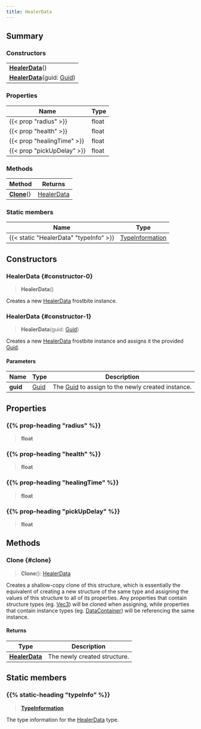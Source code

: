 ```yaml
---
title: HealerData
---
```


## Summary

### Constructors

|  |
| --- |
| **[HealerData](#constructor-0)**() |
| **[HealerData](#constructor-1)**(guid: [Guid](/vext/ref/shared/type/guid)) |

### Properties

| Name | Type |
| ---- | ---- |
| {{< prop "radius" >}} | float |
| {{< prop "health" >}} | float |
| {{< prop "healingTime" >}} | float |
| {{< prop "pickUpDelay" >}} | float |

### Methods

| Method | Returns |
| ------ | ------- |
| **[Clone](#clone)**() | [HealerData](/vext/ref/fb/healerdata) |

### Static members

| Name | Type |
| ---- | ---- |
| {{< static "HealerData" "typeInfo" >}} | [TypeInformation](/vext/ref/shared/type/typeinformation) |

## Constructors

### HealerData {#constructor-0}

> **HealerData**()

Creates a new [HealerData](/vext/ref/fb/healerdata) frostbite instance.

### HealerData {#constructor-1}

> **HealerData**(guid: [Guid](/vext/ref/shared/type/guid))

Creates a new [HealerData](/vext/ref/fb/healerdata) frostbite instance and assigns it the provided [Guid](/vext/ref/shared/type/guid).

#### Parameters

| Name | Type | Description |
| ---- | ---- | ----------- |
| **guid** | [Guid](/vext/ref/shared/type/guid) | The [Guid](/vext/ref/shared/type/guid) to assign to the newly created instance. |

## Properties

### {{% prop-heading "radius" %}}

> **float**

### {{% prop-heading "health" %}}

> **float**

### {{% prop-heading "healingTime" %}}

> **float**

### {{% prop-heading "pickUpDelay" %}}

> **float**

## Methods

### Clone {#clone}

> **Clone**(): [HealerData](/vext/ref/fb/healerdata)

Creates a shallow-copy clone of this structure, which is essentially the equivalent of creating a new structure of the same type and assigning the values of this structure to all of its properties. Any properties that contain structure types (eg. [Vec3](/vext/ref/shared/type/vec3)) will be cloned when assigning, while properties that contain instance types (eg. [DataContainer](/vext/ref/shared/type/datacontainer)) will be referencing the same instance.

#### Returns

| Type | Description |
| ---- | ----------- |
| **[HealerData](/vext/ref/fb/healerdata)** | The newly created structure. |

## Static members

### {{% static-heading "typeInfo" %}}

> **[TypeInformation](/vext/ref/shared/type/typeinformation)**

The type information for the [HealerData](/vext/ref/fb/healerdata) type.

